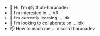 - 👋 Hi, I’m @github-harunadev
- 👀 I’m interested in ... VR
- 🌱 I’m currently learning ... idk
- 💞️ I’m looking to collaborate on ... idk
- 📫 How to reach me ... discord harunadev

<!---
github-harunadev/github-harunadev is a ✨ special ✨ repository because its `README.md` (this file) appears on your GitHub profile.
You can click the Preview link to take a look at your changes.
--->
